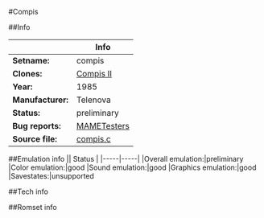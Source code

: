 #Compis

##Info

||Info|
|-----|-----|
|**Setname:**|compis
|**Clones:**|[Compis II](compis2.md)
|**Year:**|1985
|**Manufacturer:**|Telenova
|**Status:**|preliminary
|**Bug reports:**|[MAMETesters](http://mametesters.org/view_all_set.php?type=1&temporary=y&search=compis.c)
|**Source file:**|[compis.c](https://github.com/mamedev/mame/blob/master/src/mess/drivers/compis.c)

##Emulation info
|| Status |
|-----|-----|
|Overall emulation:|preliminary
|Color emulation:|good
|Sound emulation:|good
|Graphics emulation:|good
|Savestates:|unsupported

##Tech info

##Romset info

<!--- START OF EDITED COMMENT DO NOT TOUCH TEXT ABOVE-->
